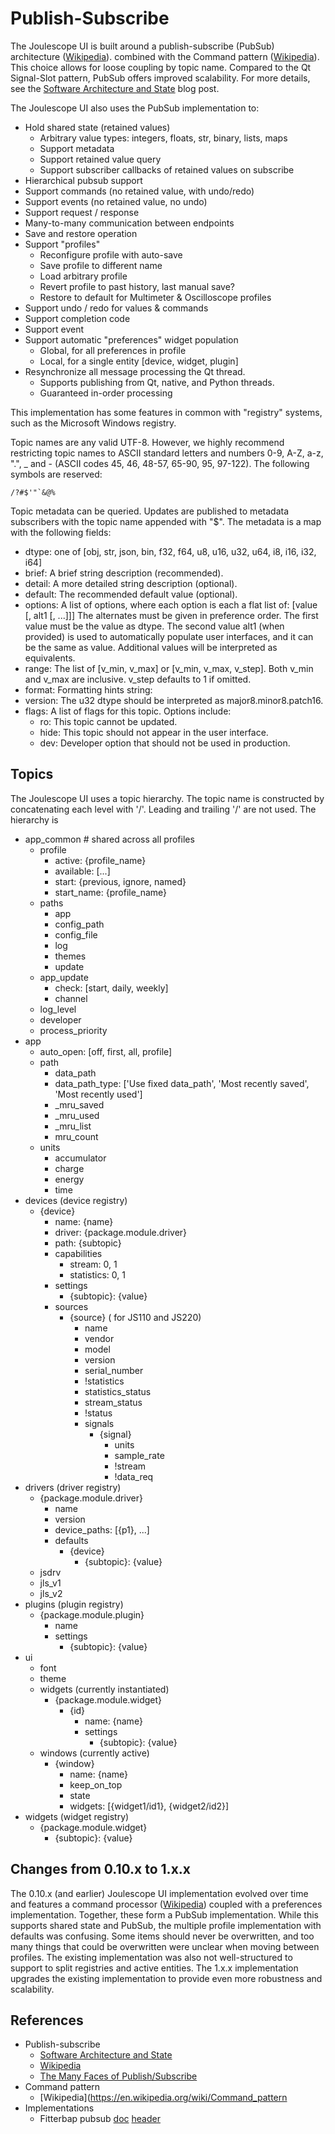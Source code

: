 
# Publish-Subscribe

The Joulescope UI is built around a publish-subscribe (PubSub) architecture
([Wikipedia](https://en.wikipedia.org/wiki/Publish%E2%80%93subscribe_pattern)).
combined with the 
Command pattern ([Wikipedia](https://en.wikipedia.org/wiki/Command_pattern)).
This choice allows for loose coupling by topic name.  Compared to the Qt
Signal-Slot pattern, PubSub offers improved scalability.  For more details,
see the 
[Software Architecture and State](https://www.joulescope.com/blogs/blog/software-architecture-and-state)
blog post.

The Joulescope UI also uses the PubSub implementation to:

* Hold shared state (retained values)
  * Arbitrary value types: integers, floats, str, binary, lists, maps 
  * Support metadata
  * Support retained value query
  * Support subscriber callbacks of retained values on subscribe
* Hierarchical pubsub support
* Support commands (no retained value, with undo/redo)
* Support events (no retained value, no undo)
* Support request / response 
* Many-to-many communication between endpoints
* Save and restore operation
* Support "profiles"
  * Reconfigure profile with auto-save
  * Save profile to different name 
  * Load arbitrary profile
  * Revert profile to past history, last manual save?
  * Restore to default for Multimeter & Oscilloscope profiles
* Support undo / redo for values & commands
* Support completion code
* Support event
* Support automatic "preferences" widget population
  * Global, for all preferences in profile
  * Local, for a single entity [device, widget, plugin]
* Resynchronize all message processing the Qt thread.
  * Supports publishing from Qt, native, and Python threads.
  * Guaranteed in-order processing

This implementation has some features in common with "registry" systems,
such as the Microsoft Windows registry.

Topic names are any valid UTF-8. However, we highly recommend restricting topic
names to ASCII standard letters and numbers 0-9, A-Z, a-z, ".", _ and - 
(ASCII codes 45, 46, 48-57, 65-90, 95, 97-122).
The following symbols are reserved:

    /?#$'"`&@%

Topic metadata can be queried.  Updates are published to metadata
subscribers with the topic name appended with "$".  The metadata
is a map with the following fields:
* dtype: one of [obj, str, json, bin, f32, f64, u8, u16, u32, u64, i8, i16, i32, i64]
* brief: A brief string description (recommended).
* detail: A more detailed string description (optional).
* default: The recommended default value (optional).
* options: A list of options, where each option is each a flat list of: 
  [value [, alt1 [, ...]]] The alternates must be given in preference order. 
  The first value must be the value as dtype. The second value alt1 
  (when provided) is used to automatically populate user interfaces, 
  and it can be the same as value. Additional values will be 
  interpreted as equivalents.
* range: The list of [v_min, v_max] or [v_min, v_max, v_step]. 
  Both v_min and v_max are inclusive. v_step defaults to 1 if omitted.
* format: Formatting hints string:
* version: The u32 dtype should be interpreted as major8.minor8.patch16.
* flags: A list of flags for this topic. Options include:
  * ro: This topic cannot be updated.
  * hide: This topic should not appear in the user interface.
  * dev: Developer option that should not be used in production.


## Topics

The Joulescope UI uses a topic hierarchy.  The topic name
is constructed by concatenating each level with '/'.  Leading
and trailing '/' are not used.  The hierarchy is

* app_common  # shared across all profiles
  * profile
    * active: {profile_name}
    * available: [...]
    * start: {previous, ignore, named}
    * start_name: {profile_name}
  * paths
    * app
    * config_path
    * config_file
    * log
    * themes
    * update
  * app_update
    * check: [start, daily, weekly]
    * channel
  * log_level
  * developer
  * process_priority
* app
  * auto_open: [off, first, all, profile]
  * path
    * data_path 
    * data_path_type: ['Use fixed data_path', 'Most recently saved', 'Most recently used']
    * _mru_saved
    * _mru_used
    * _mru_list
    * mru_count
  * units
    * accumulator   
    * charge
    * energy
    * time
* devices (device registry)
  * {device}
    * name: {name}
    * driver: {package.module.driver}
    * path: {subtopic}
    * capabilities
      * stream: 0, 1
      * statistics: 0, 1
    * settings
      * {subtopic}: {value}
    * sources
      * {source}  ( for JS110 and JS220)
        * name
        * vendor
        * model
        * version
        * serial_number
        * !statistics
        * statistics_status
        * stream_status
        * !status
        * signals
          * {signal}
            * units
            * sample_rate
            * !stream
            * !data_req
* drivers (driver registry)
  * {package.module.driver}
    * name 
    * version
    * device_paths: [{p1}, ...]
    * defaults
      * {device} 
        * {subtopic}: {value} 
  * jsdrv
  * jls_v1
  * jls_v2
* plugins (plugin registry)
  * {package.module.plugin}
    * name
    * settings
      * {subtopic}: {value}
* ui
  * font
  * theme
  * widgets (currently instantiated)
    * {package.module.widget}
      * {id}
        * name: {name}
        * settings
          * {subtopic}: {value}
  * windows (currently active)
    * {window}
      * name: {name} 
      * keep_on_top 
      * state
      * widgets: [{widget1/id1}, {widget2/id2}]
* widgets (widget registry)
  * {package.module.widget}
    * {subtopic}: {value}


## Changes from 0.10.x to 1.x.x

The 0.10.x (and earlier) Joulescope UI implementation evolved over time
and features a 
command processor ([Wikipedia](https://en.wikipedia.org/wiki/Command_pattern))
coupled with a preferences implementation.  Together, these form a
PubSub implementation.  While this supports shared state and PubSub,
the multiple profile implementation with defaults was confusing.  Some items
should never be overwritten, and too many things that could be overwritten
were unclear when moving between profiles.  The existing implementation was
also not well-structured to support to split registries and active entities.
The 1.x.x implementation upgrades the existing implementation to provide 
even more robustness and scalability.


## References

* Publish-subscribe
  * [Software Architecture and State](https://www.joulescope.com/blogs/blog/software-architecture-and-state)
  * [Wikipedia](https://en.wikipedia.org/wiki/Publish%E2%80%93subscribe_pattern)
  * [The Many Faces of Publish/Subscribe](http://members.unine.ch/pascal.felber/publications/CS-03.pdf)
* Command pattern
  * [Wikipedia](https://en.wikipedia.org/wiki/Command_pattern
* Implementations
  * Fitterbap pubsub 
    [doc](https://github.com/jetperch/fitterbap/blob/main/include/fitterbap/pubsub.md)
    [header](https://github.com/jetperch/fitterbap/blob/main/include/fitterbap/pubsub.h)
